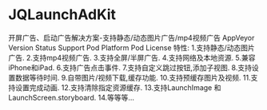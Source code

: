 # JQLaunchAdKit
开屏广告、启动广告解决方案-支持静态/动态图片广告/mp4视频广告 AppVeyor Version Status Support Pod Platform Pod License  特性: 1.支持静态/动态图片广告. 2.支持mp4视频广告. 3.支持全屏/半屏广告. 4.支持网络及本地资源. 5.兼容iPhone和iPad. 6.支持广告点击事件. 7.支持自定义跳过按钮,添加子视图. 8.支持设置数据等待时间. 9.自带图片/视频下载,缓存功能. 10.支持预缓存图片及视频. 11.支持设置完成动画. 12.支持清除指定资源缓存. 13.支持LaunchImage 和 LaunchScreen.storyboard. 14.等等等...
